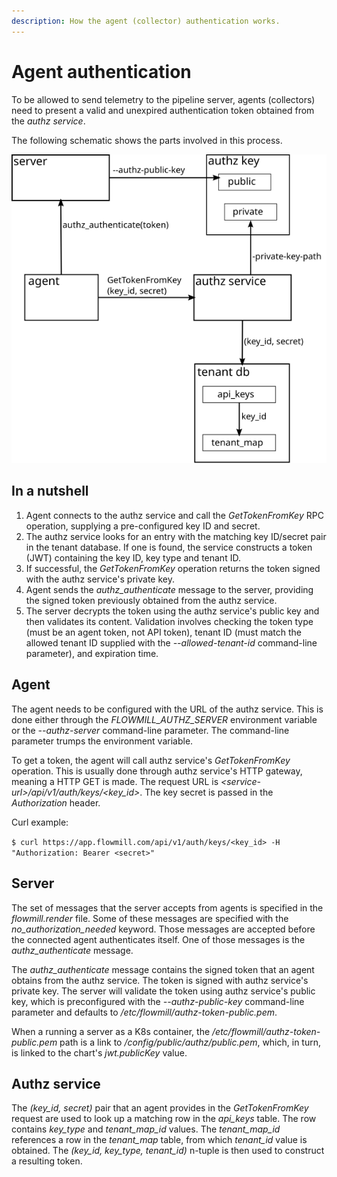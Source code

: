 ```yaml
---
description: How the agent (collector) authentication works.
---
```


# Agent authentication

To be allowed to send telemetry to the pipeline server, agents \(collectors\) need to present a valid and unexpired authentication token obtained from the _authz service_.

The following schematic shows the parts involved in this process.

![Parts Interaction Schema](./assets/authz.svg)

## In a nutshell

1. Agent connects to the authz service and call the _GetTokenFromKey_ RPC operation, supplying a pre-configured key ID and secret. 
2. The authz service looks for an entry with the matching key ID/secret pair in the tenant database. If one is found, the service constructs a token \(JWT\) containing the key ID, key type and tenant ID.
3. If successful, the _GetTokenFromKey_ operation returns the token signed with the authz service's private key.
4. Agent sends the _authz\_authenticate_ message to the server, providing the signed token previously obtained from the authz service.
5. The server decrypts the token using the authz service's public key and then validates its content. Validation involves checking the token type \(must be an agent token, not API token\), tenant ID \(must match the allowed tenant ID supplied with the _--allowed-tenant-id_ command-line parameter\), and expiration time.

## Agent

The agent needs to be configured with the URL of the authz service. This is done either through the _FLOWMILL\_AUTHZ\_SERVER_ environment variable or the _--authz-server_ command-line parameter. The command-line parameter trumps the environment variable.

To get a token, the agent will call authz service's _GetTokenFromKey_ operation. This is usually done through authz service's HTTP gateway, meaning a HTTP GET is made. The request URL is _&lt;service-url&gt;/api/v1/auth/keys/&lt;key\_id&gt;_. The key secret is passed in the _Authorization_ header.

Curl example:

`$ curl https://app.flowmill.com/api/v1/auth/keys/<key_id> -H "Authorization: Bearer <secret>"`

## Server

The set of messages that the server accepts from agents is specified in the _flowmill.render_ file. Some of these messages are specified with the _no\_authorization\_needed_ keyword. Those messages are accepted before the connected agent authenticates itself. One of those messages is the _authz\_authenticate_ message.

The _authz\_authenticate_ message contains the signed token that an agent obtains from the authz service. The token is signed with authz service's private key. The server will validate the token using authz service's public key, which is preconfigured with the _--authz-public-key_ command-line parameter and defaults to _/etc/flowmill/authz-token-public.pem_.

When a running a server as a K8s container, the _/etc/flowmill/authz-token-public.pem_ path is a link to _/config/public/authz/public.pem_, which, in turn, is linked to the chart's _jwt.publicKey_ value.

## Authz service

The _\(key\_id, secret\)_ pair that an agent provides in the _GetTokenFromKey_ request are used to look up a matching row in the _api\_keys_ table. The row contains _key\_type_ and _tenant\_map\_id_ values. The _tenant\_map\_id_ references a row in the _tenant\_map_ table, from which _tenant\_id_ value is obtained. The _\(key\_id, key\_type, tenant\_id\)_ n-tuple is then used to construct a resulting token.

